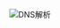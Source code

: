 ![DNS解析](https://github.com/Tian-YS/Base-learning/assets/44202506/9d556062-61e0-4914-a704-84d752049f87)
